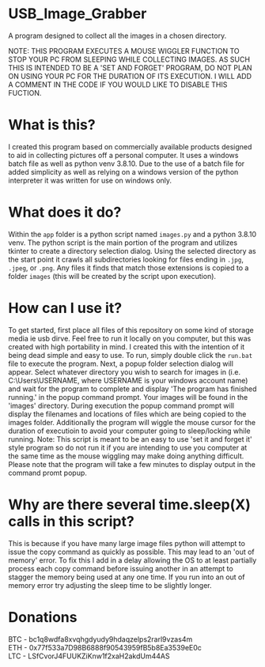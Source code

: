 # USB_Image_Grabber
A program designed to collect all the images in a chosen directory. 

NOTE: THIS PROGRAM EXECUTES A MOUSE WIGGLER FUNCTION TO STOP YOUR PC FROM SLEEPING WHILE COLLECTING IMAGES. AS SUCH THIS IS INTENDED TO BE A 'SET AND FORGET' PROGRAM, DO NOT PLAN ON USING YOUR PC FOR THE DURATION OF ITS EXECUTION. I WILL ADD A COMMENT IN THE CODE IF YOU WOULD LIKE TO DISABLE THIS FUCTION.

# What is this?
I created this program based on commercially available products designed to aid in collecting pictures off a personal computer. It uses a windows batch file as well as python venv 3.8.10. Due to the use of a batch file for added simplicity as well as relying on a windows version of the python interpreter it was written for use on windows only.

# What does it do?
Within the `app` folder is a python script named `images.py` and a python 3.8.10 venv. The python script is the main portion of the program and utilizes tkinter to create a directory selection dialog. Using the selected directory as the start point it crawls all subdirectories looking for files ending in `.jpg`, `.jpeg`, or `.png`. Any files it finds that match those extensions is copied to a folder `images` (this will be created by the script upon execution).

# How can I use it?
To get started, first place all files of this repository on some kind of storage media ie usb dirve. Feel free to run it locally on you computer, but this was created with high portability in mind. I created this with the intention of it being dead simple and easy to use. To run, simply double click the `run.bat` file to execute the program. Next, a popup folder selection dialog will appear. Select whatever directory you wish to search for images in (i.e. C:\Users\USERNAME, where USERNAME is your windows account name) and wait for the program to complete and display 'The program has finished running.' in the popup command prompt. Your images will be found in the 'images' directory. During execution the popup command prompt will display the filenames and locations of files which are being copied to the images folder. Additionally the program will wiggle the mouse cursor for the duration of executioin to avoid your computer going to sleep/locking while running. Note: This script is meant to be an easy to use 'set it and forget it' style program so do not run it if you are intending to use you computer at the same time as the mouse wiggling may make doing anything difficult. Please note that the program will take a few minutes to display output in the command promt popup.

# Why are there several time.sleep(X) calls in this script?
This is because if you have many large image files python will attempt to issue the copy command as quickly as possible. This may lead to an 'out of memory' error. To fix this I add in a delay allowing the OS to at least partially process each copy command before issuing another in an attempt to stagger the memory being used at any one time. If you run into an out of memory error try adjusting the sleep time to be slightly longer.

# Donations
BTC - bc1q8wdfa8xvqhgdyudy9hdaqzelps2rarl9vzas4m <br/>
ETH - 0x77f533a7D98B6888f90543959fB5b8Ea3539eE0c <br/>
LTC - LSfCvorJ4FUUKZiKnw1f2xaH2akdUm44AS  <br/>

